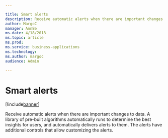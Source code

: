```yaml
---

title: Smart alerts
description: Receive automatic alerts when there are important changes to data.
author: MargoC
manager: AnnBe
ms.date: 4/18/2018
ms.topic: article
ms.prod: 
ms.service: business-applications
ms.technology: 
ms.author: margoc
audience: Admin

---
```

#  Smart alerts




[!include[banner](../../includes/banner.md)]

Receive automatic alerts when there are important changes to data. A library of
pre-built algorithms automatically runs to determine the best insights for
users, and automatically delivers alerts to them. The alerts have additional
controls that allow customizing the alerts.
